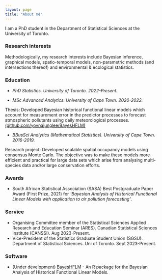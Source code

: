 ```yaml
---
layout: page
title: "About me"
---
```



I am a PhD student in the Department of Statistical Sciences at the University of Toronto.



### Research interests

Methodologically, my research interests include Bayesian inference, graphical models, spatio-temporal models, non-parametric methods (and intersections thereof) and environmental & ecological statistics.


### Education

+ *PhD Statistics. University of Toronto. 2022-Present.*


+ *MSc Advanced Analytics. University of Cape Town. 2020-2022.*

Thesis: Developed Bayesian historical functional linear models which account for measurement error in the predictor processes to forecast atmospheric pollutants using daily meteorological processes. [(github.com/yovnajunglee/BayesHFLM)](https://github.com/yovnajunglee/BayesHFLM)


+ *BBusSci Analytics (Mathematical Statistics). University of Cape Town. 2016-2019.*

Research project: Developed scalable spatial occupancy models using consensus Monte Carlo. The objective was to make these models more efficient and practical for large data sets which arise from analysing multi-species data and/or large conservation efforts. 

### Awards

+ South African Statistical Association (SASA) Best Postgraduate Paper Award (First Prize, 2021) for *'Bayesian Analysis of Historical Functional Linear Models with application to air pollution forecasting'*. 

### Service

+  Organising Committee member of the Statistical Sciences Applied Research and Education Seminar (ARES). Canadian Statistical Sciences Institute (CANSSI). Aug 2023-Present.
+  Vice-President of the Statistics Graduate Student Union (SGSU). Department of Statistical Sciences. Uni of Toronto. Sept 2023-Present.

### Software

+ (Under development) [BayesHFLM](https://github.com/yovnajunglee/BayesHFLM) - An R package for the Bayesian Analysis of Historical Functional Linear Models. 




